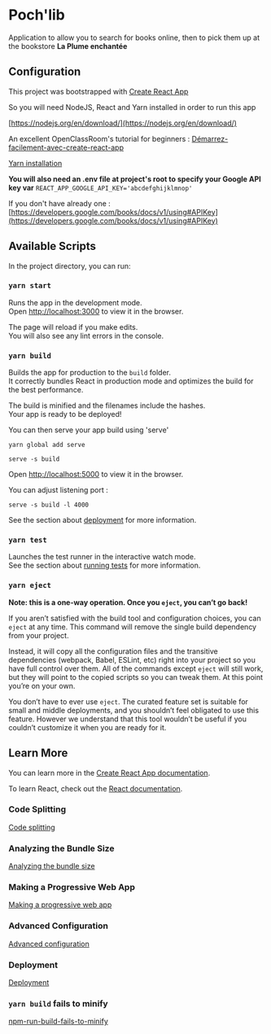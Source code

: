 # Poch'lib
Application to allow you to search for books online, then to pick them up at the bookstore **La Plume enchantée**



## Configuration
This project was bootstrapped with [Create React App](https://github.com/facebook/create-react-app)

So you will need NodeJS, React and Yarn installed in order to run this app

[https://nodejs.org/en/download/](https://nodejs.org/en/download/)

An excellent OpenClassRoom's tutorial for beginners :
[Démarrez-facilement-avec-create-react-app](https://openclassrooms.com/fr/courses/4664381-realisez-une-application-web-avec-react-js/4664801-demarrez-facilement-avec-create-react-app)


[Yarn installation](https://classic.yarnpkg.com/fr/docs/install)


**You will also need an .env file at project's root to specify your Google API key var**
`REACT_APP_GOOGLE_API_KEY='abcdefghijklmnop'`

If you don't have already one : [https://developers.google.com/books/docs/v1/using#APIKey](https://developers.google.com/books/docs/v1/using#APIKey)

## Available Scripts

In the project directory, you can run:

### `yarn start`

Runs the app in the development mode.<br />
Open [http://localhost:3000](http://localhost:3000) to view it in the browser.

The page will reload if you make edits.<br />
You will also see any lint errors in the console.

### `yarn build`

Builds the app for production to the `build` folder.<br />
It correctly bundles React in production mode and optimizes the build for the best performance.

The build is minified and the filenames include the hashes.<br />
Your app is ready to be deployed!

You can then serve your app build using 'serve'

```
yarn global add serve

serve -s build
```

Open [http://localhost:5000](http://localhost:5000) to view it in the browser.

You can adjust listening port :
```
serve -s build -l 4000
```

See the section about [deployment](https://facebook.github.io/create-react-app/docs/deployment) for more information.

### `yarn test`

Launches the test runner in the interactive watch mode.<br />
See the section about [running tests](https://facebook.github.io/create-react-app/docs/running-tests) for more information.

### `yarn eject`

**Note: this is a one-way operation. Once you `eject`, you can’t go back!**

If you aren’t satisfied with the build tool and configuration choices, you can `eject` at any time. This command will remove the single build dependency from your project.

Instead, it will copy all the configuration files and the transitive dependencies (webpack, Babel, ESLint, etc) right into your project so you have full control over them. All of the commands except `eject` will still work, but they will point to the copied scripts so you can tweak them. At this point you’re on your own.

You don’t have to ever use `eject`. The curated feature set is suitable for small and middle deployments, and you shouldn’t feel obligated to use this feature. However we understand that this tool wouldn’t be useful if you couldn’t customize it when you are ready for it.

## Learn More

You can learn more in the [Create React App documentation](https://facebook.github.io/create-react-app/docs/getting-started).

To learn React, check out the [React documentation](https://reactjs.org/).

### Code Splitting

[Code splitting](https://facebook.github.io/create-react-app/docs/code-splitting)

### Analyzing the Bundle Size

[Analyzing the bundle size](https://facebook.github.io/create-react-app/docs/analyzing-the-bundle-size)

### Making a Progressive Web App

[Making a progressive web app](https://facebook.github.io/create-react-app/docs/making-a-progressive-web-app)

### Advanced Configuration

[Advanced configuration](https://facebook.github.io/create-react-app/docs/advanced-configuration)

### Deployment

[Deployment](https://facebook.github.io/create-react-app/docs/deployment)

### `yarn build` fails to minify

[npm-run-build-fails-to-minify](https://facebook.github.io/create-react-app/docs/troubleshooting#npm-run-build-fails-to-minify)
